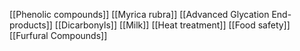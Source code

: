 [[Phenolic compounds]]
[[Myrica rubra]]
[[Advanced Glycation End-products]]
[[Dicarbonyls]]
[[Milk]]
[[Heat treatment]]
[[Food safety]]
[[Furfural Compounds]]
